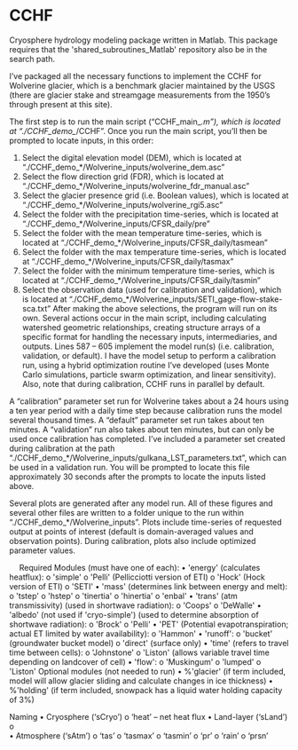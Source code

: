 # CCHF
Cryosphere hydrology modeling package written in Matlab. This package requires that the 'shared_subroutines_Matlab' repository also be in the search path.

I’ve packaged all the necessary functions to implement the CCHF for Wolverine glacier, which is a benchmark glacier maintained by the USGS (there are glacier stake and streamgage measurements from the 1950’s through present at this site).

The first step is to run the main script (“CCHF_main_*.m”), which is located at “./CCHF_demo_*/CCHF”. Once you run the main script, you’ll then be prompted to locate inputs, in this order:
1.	Select the digital elevation model (DEM), which is located at “./CCHF_demo_*/Wolverine_inputs/wolverine_dem.asc”
2.	Select the flow direction grid (FDR), which is located at “./CCHF_demo_*/Wolverine_inputs/wolverine_fdr_manual.asc”
3.	Select the glacier presence grid (i.e. Boolean values), which is located at “./CCHF_demo_*/Wolverine_inputs/wolverine_rgi5.asc”
4.	Select the folder with the precipitation time-series, which is located at “./CCHF_demo_*/Wolverine_inputs/CFSR_daily/pre”
5.	Select the folder with the mean temperature time-series, which is located at “./CCHF_demo_*/Wolverine_inputs/CFSR_daily/tasmean”
6.	Select the folder with the max temperature time-series, which is located at “./CCHF_demo_*/Wolverine_inputs/CFSR_daily/tasmax”
7.	Select the folder with the minimum temperature time-series, which is located at “./CCHF_demo_*/Wolverine_inputs/CFSR_daily/tasmin”
8.	Select the observation data (used for calibration and validation), which is located at “./CCHF_demo_*/Wolverine_inputs/SETI_gage-flow-stake-sca.txt”
After making the above selections, the program will run on its own. Several actions occur in the main script, including calculating watershed geometric relationships, creating structure arrays of a specific format for handling the necessary inputs, intermediaries, and outputs. Lines 587 – 605 implement the model run(s) (i.e. calibration, validation, or default). I have the model setup to perform a calibration run, using a hybrid optimization routine I’ve developed (uses Monte Carlo simulations, particle swarm optimization, and linear sensitivity). Also, note that during calibration, CCHF runs in parallel by default.

A “calibration” parameter set run for Wolverine takes about a 24 hours using a ten year period with a daily time step because calibration runs the model several thousand times. A “default” parameter set run takes about ten minutes. A “validation” run also takes about ten minutes, but can only be used once calibration has completed. I’ve included a parameter set created during calibration at the path “./CCHF_demo_*/Wolverine_inputs/gulkana_LST_parameters.txt”, which can be used in a validation run. You will be prompted to locate this file approximately 30 seconds after the prompts to locate the inputs listed above. 

Several plots are generated after any model run. All of these figures and several other files are written to a folder unique to the run within “./CCHF_demo_*/Wolverine_inputs”. Plots include time-series of requested output at points of interest (default is domain-averaged values and observation points). During calibration, plots also include optimized parameter values.



 
Required Modules (must have one of each):
•	'energy' (calculates heatflux): 
o	'simple'
o	'Pelli' (Pellicciotti version of ETI)
o	'Hock' (Hock version of ETI)
o	'SETI'
•	'mass' (determines link between energy and melt): 
o	'tstep'
o	'hstep'
o	'tinertia'
o	'hinertia'
o	'enbal'
•	'trans' (atm transmissivity) (used in shortwave radiation): 
o	'Coops'
o	'DeWalle'
•	'albedo' (not used if 'cryo-simple') (used to determine absorption of shortwave radiation): 
o	'Brock'
o	'Pelli'
•	'PET' (Potential evapotranspiration; actual ET limited by water availability): 
o	'Hammon'
•	'runoff': 
o	'bucket' (groundwater bucket model) 
o	'direct' (surface only)
•	'time' (refers to travel time between cells): 
o	'Johnstone'
o	'Liston' (allows variable travel time depending on landcover of cell)
•	'flow': 
o	'Muskingum'
o	'lumped'
o	'Liston'
Optional modules (not needed to run)
•	%'glacier' (if term included, model will allow glacier sliding and calculate changes in ice thickness)
•	%'holding' (if term included, snowpack has a liquid water holding capacity of 3%)

Naming
•	Cryosphere (‘sCryo’)
o	‘heat’ – net heat flux
•	Land-layer (‘sLand’)
o	
•	Atmosphere (‘sAtm’)
o	‘tas’
o	‘tasmax’
o	‘tasmin’
o	‘pr’
o	‘rain’
o	‘prsn’

